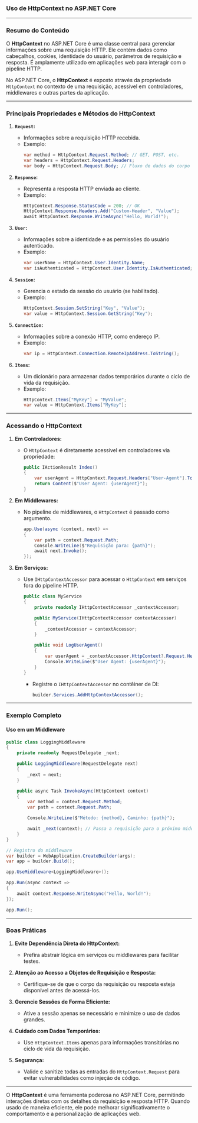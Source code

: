 ### **Uso de HttpContext no ASP.NET Core**

---

### **Resumo do Conteúdo**

O **HttpContext** no ASP.NET Core é uma classe central para gerenciar informações sobre uma requisição HTTP. Ele contém dados como cabeçalhos, cookies, identidade do usuário, parâmetros de requisição e resposta. É amplamente utilizado em aplicações web para interagir com o pipeline HTTP.

No ASP.NET Core, o **HttpContext** é exposto através da propriedade `HttpContext` no contexto de uma requisição, acessível em controladores, middlewares e outras partes da aplicação.

---

### **Principais Propriedades e Métodos do HttpContext**

1. **`Request`:**
   - Informações sobre a requisição HTTP recebida.
   - Exemplo:
     ```csharp
     var method = HttpContext.Request.Method; // GET, POST, etc.
     var headers = HttpContext.Request.Headers;
     var body = HttpContext.Request.Body; // Fluxo de dados do corpo da requisição
     ```

2. **`Response`:**
   - Representa a resposta HTTP enviada ao cliente.
   - Exemplo:
     ```csharp
     HttpContext.Response.StatusCode = 200; // OK
     HttpContext.Response.Headers.Add("Custom-Header", "Value");
     await HttpContext.Response.WriteAsync("Hello, World!");
     ```

3. **`User`:**
   - Informações sobre a identidade e as permissões do usuário autenticado.
   - Exemplo:
     ```csharp
     var userName = HttpContext.User.Identity.Name;
     var isAuthenticated = HttpContext.User.Identity.IsAuthenticated;
     ```

4. **`Session`:**
   - Gerencia o estado da sessão do usuário (se habilitado).
   - Exemplo:
     ```csharp
     HttpContext.Session.SetString("Key", "Value");
     var value = HttpContext.Session.GetString("Key");
     ```

5. **`Connection`:**
   - Informações sobre a conexão HTTP, como endereço IP.
   - Exemplo:
     ```csharp
     var ip = HttpContext.Connection.RemoteIpAddress.ToString();
     ```

6. **`Items`:**
   - Um dicionário para armazenar dados temporários durante o ciclo de vida da requisição.
   - Exemplo:
     ```csharp
     HttpContext.Items["MyKey"] = "MyValue";
     var value = HttpContext.Items["MyKey"];
     ```

---

### **Acessando o HttpContext**

1. **Em Controladores:**
   - O `HttpContext` é diretamente acessível em controladores via propriedade:
     ```csharp
     public IActionResult Index()
     {
         var userAgent = HttpContext.Request.Headers["User-Agent"].ToString();
         return Content($"User Agent: {userAgent}");
     }
     ```

2. **Em Middlewares:**
   - No pipeline de middlewares, o `HttpContext` é passado como argumento.
     ```csharp
     app.Use(async (context, next) =>
     {
         var path = context.Request.Path;
         Console.WriteLine($"Requisição para: {path}");
         await next.Invoke();
     });
     ```

3. **Em Serviços:**
   - Use `IHttpContextAccessor` para acessar o `HttpContext` em serviços fora do pipeline HTTP.
     ```csharp
     public class MyService
     {
         private readonly IHttpContextAccessor _contextAccessor;

         public MyService(IHttpContextAccessor contextAccessor)
         {
             _contextAccessor = contextAccessor;
         }

         public void LogUserAgent()
         {
             var userAgent = _contextAccessor.HttpContext?.Request.Headers["User-Agent"];
             Console.WriteLine($"User Agent: {userAgent}");
         }
     }
     ```
     - Registre o `IHttpContextAccessor` no contêiner de DI:
       ```csharp
       builder.Services.AddHttpContextAccessor();
       ```

---

### **Exemplo Completo**

#### **Uso em um Middleware**

```csharp
public class LoggingMiddleware
{
    private readonly RequestDelegate _next;

    public LoggingMiddleware(RequestDelegate next)
    {
        _next = next;
    }

    public async Task InvokeAsync(HttpContext context)
    {
        var method = context.Request.Method;
        var path = context.Request.Path;

        Console.WriteLine($"Método: {method}, Caminho: {path}");

        await _next(context); // Passa a requisição para o próximo middleware
    }
}

// Registro do middleware
var builder = WebApplication.CreateBuilder(args);
var app = builder.Build();

app.UseMiddleware<LoggingMiddleware>();

app.Run(async context =>
{
    await context.Response.WriteAsync("Hello, World!");
});

app.Run();
```

---

### **Boas Práticas**

1. **Evite Dependência Direta do HttpContext:**
   - Prefira abstrair lógica em serviços ou middlewares para facilitar testes.

2. **Atenção ao Acesso a Objetos de Requisição e Resposta:**
   - Certifique-se de que o corpo da requisição ou resposta esteja disponível antes de acessá-los.

3. **Gerencie Sessões de Forma Eficiente:**
   - Ative a sessão apenas se necessário e minimize o uso de dados grandes.

4. **Cuidado com Dados Temporários:**
   - Use `HttpContext.Items` apenas para informações transitórias no ciclo de vida da requisição.

5. **Segurança:**
   - Valide e sanitize todas as entradas do `HttpContext.Request` para evitar vulnerabilidades como injeção de código.

---

O **HttpContext** é uma ferramenta poderosa no ASP.NET Core, permitindo interações diretas com os detalhes da requisição e resposta HTTP. Quando usado de maneira eficiente, ele pode melhorar significativamente o comportamento e a personalização de aplicações web.